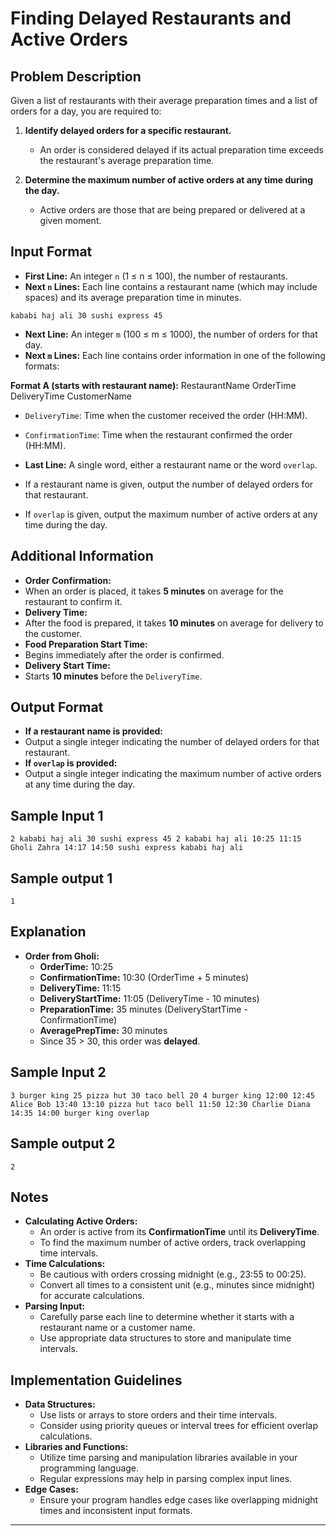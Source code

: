 # Finding Delayed Restaurants and Active Orders

## Problem Description

Given a list of restaurants with their average preparation times and a list of orders for a day, you are required to:

1. **Identify delayed orders for a specific restaurant.**
   - An order is considered delayed if its actual preparation time exceeds the restaurant's average preparation time.

2. **Determine the maximum number of active orders at any time during the day.**
   - Active orders are those that are being prepared or delivered at a given moment.

## Input Format

- **First Line:** An integer `n` (1 ≤ n ≤ 100), the number of restaurants.
- **Next `n` Lines:** Each line contains a restaurant name (which may include spaces) and its average preparation time in minutes.

```
kababi haj ali 30 sushi express 45
```
- **Next Line:** An integer `m` (100 ≤ m ≤ 1000), the number of orders for that day.
- **Next `m` Lines:** Each line contains order information in one of the following formats:

**Format A (starts with restaurant name):** RestaurantName OrderTime DeliveryTime CustomerName

- `DeliveryTime`: Time when the customer received the order (HH:MM).
- `ConfirmationTime`: Time when the restaurant confirmed the order (HH:MM).

- **Last Line:** A single word, either a restaurant name or the word `overlap`.
- If a restaurant name is given, output the number of delayed orders for that restaurant.
- If `overlap` is given, output the maximum number of active orders at any time during the day.

## Additional Information

- **Order Confirmation:**
- When an order is placed, it takes **5 minutes** on average for the restaurant to confirm it.
- **Delivery Time:**
- After the food is prepared, it takes **10 minutes** on average for delivery to the customer.
- **Food Preparation Start Time:**
- Begins immediately after the order is confirmed.
- **Delivery Start Time:**
- Starts **10 minutes** before the `DeliveryTime`.

## Output Format

- **If a restaurant name is provided:**
- Output a single integer indicating the number of delayed orders for that restaurant.
- **If `overlap` is provided:**
- Output a single integer indicating the maximum number of active orders at any time during the day.

## Sample Input 1
```
2 kababi haj ali 30 sushi express 45 2 kababi haj ali 10:25 11:15 Gholi Zahra 14:17 14:50 sushi express kababi haj ali
```
## Sample output 1

```
1
```

## Explanation

- **Order from Gholi:**
  - **OrderTime:** 10:25
  - **ConfirmationTime:** 10:30 (OrderTime + 5 minutes)
  - **DeliveryTime:** 11:15
  - **DeliveryStartTime:** 11:05 (DeliveryTime - 10 minutes)
  - **PreparationTime:** 35 minutes (DeliveryStartTime - ConfirmationTime)
  - **AveragePrepTime:** 30 minutes
  - Since 35 > 30, this order was **delayed**.

## Sample Input 2
```
3 burger king 25 pizza hut 30 taco bell 20 4 burger king 12:00 12:45 Alice Bob 13:40 13:10 pizza hut taco bell 11:50 12:30 Charlie Diana 14:35 14:00 burger king overlap
```
## Sample output 2
```
2
```

## Notes

- **Calculating Active Orders:**
  - An order is active from its **ConfirmationTime** until its **DeliveryTime**.
  - To find the maximum number of active orders, track overlapping time intervals.
- **Time Calculations:**
  - Be cautious with orders crossing midnight (e.g., 23:55 to 00:25).
  - Convert all times to a consistent unit (e.g., minutes since midnight) for accurate calculations.
- **Parsing Input:**
  - Carefully parse each line to determine whether it starts with a restaurant name or a customer name.
  - Use appropriate data structures to store and manipulate time intervals.

## Implementation Guidelines

- **Data Structures:**
  - Use lists or arrays to store orders and their time intervals.
  - Consider using priority queues or interval trees for efficient overlap calculations.
- **Libraries and Functions:**
  - Utilize time parsing and manipulation libraries available in your programming language.
  - Regular expressions may help in parsing complex input lines.
- **Edge Cases:**
  - Ensure your program handles edge cases like overlapping midnight times and inconsistent input formats.

---
